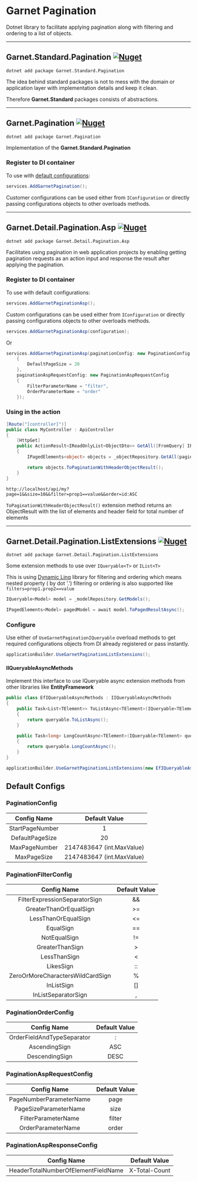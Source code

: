 # Garnet Pagination

Dotnet library to facilitate applying pagination along with filtering and ordering to a list of objects.

---

## Garnet.Standard.Pagination [![Nuget](https://img.shields.io/nuget/dt/Garnet.Standard.Pagination?style=for-the-badge)](https://www.nuget.org/packages/Garnet.Standard.Pagination/)

    dotnet add package Garnet.Standard.Pagination

The idea behind standard packages is not to mess with the domain or application layer with implementation details and
keep it clean.

Therefore **Garnet.Standard** packages consists of abstractions.

---

## Garnet.Pagination [![Nuget](https://img.shields.io/nuget/dt/Garnet.Pagination?style=for-the-badge)](https://www.nuget.org/packages/Garnet.Pagination/)

    dotnet add package Garnet.Pagination

Implementation of the **Garnet.Standard.Pagination**

### Register to DI container

To use with [default configurations](#default-configs):

```C#
services.AddGarnetPagination();
```

Customer configurations can be used either from ```IConfiguration``` or directly passing configurations objects to other
overloads methods.

---

## Garnet.Detail.Pagination.Asp [![Nuget](https://img.shields.io/nuget/dt/Garnet.Detail.Pagination.Asp?style=for-the-badge)](https://www.nuget.org/packages/Garnet.Detail.Pagination.Asp/)

    dotnet add package Garnet.Detail.Pagination.Asp

Facilitates using pagination in web application projects by enabling getting pagination requests as an action input and
response the result after applying the pagination.

### Register to DI container

To use with default configurations:

```C#
services.AddGarnetPaginationAsp();
```

Custom configurations can be used either from ```IConfiguration``` or directly passing configurations objects to other
overloads methods.

```C#
services.AddGarnetPaginationAsp(configuration);
```

Or

```C#
services.AddGarnetPaginationAsp(paginationConfig: new PaginationConfig
    {
        DefaultPageSize = 20
    },
    paginationAspRequestConfig: new PaginationAspRequestConfig
    {
        FilterParameterName = "filter",
        OrderParameterName = "order"
    });
```

### Using in the action

```C#
[Route("[controller]")]
public class MyController : ApiController
{
    [HttpGet]
    public ActionResult<IReadOnlyList<ObjectDto>> GetAll([FromQuery] IPagination pagination)
    {  
        IPagedElements<object> objects = _objectRepository.GetAll(pagination);

        return objects.ToPaginationWithHeaderObjectResult();
    }
}
```

    http://localhost/api/my?page=1&&size=10&&filter=prop1==value&&order=id:ASC

``ToPaginationWithHeaderObjectResult()`` extension method returns an ObjectResult with the list of elements and header
field for total number of elements

---

## Garnet.Detail.Pagination.ListExtensions [![Nuget](https://img.shields.io/nuget/dt/Garnet.Detail.Pagination.ListExtensions?style=for-the-badge)](https://www.nuget.org/packages/Garnet.Detail.Pagination.ListExtensions/)

    dotnet add package Garnet.Detail.Pagination.ListExtensions

Some extension methods to use over ```IQueryable<T>``` or ``IList<T>``

This is using [Dynamic Linq](https://dynamic-linq.net/) library for filtering and ordering which means nested property (
by dot '.') filtering or ordering is also supported like `filters=prop1.prop2==value`

```C#
IQueryable<Model> model = _modelRepository.GetModels();

IPagedElements<Model> pagedModel = await model.ToPagedResultAsync();
```

### Configure

Use either of ```UseGarnetPaginationIQueryable``` overload methods to get required configurations objects from DI
already registered or pass instantly.

```C#
applicationBuilder.UseGarnetPaginationListExtensions();
```

#### IIQueryableAsyncMethods

Implement this interface to use IQueryable async extension methods from other libraries like **EntityFramework**

```C#
public class EfIQueryableAsyncMethods : IIQueryableAsyncMethods
{
    public Task<List<TElement>> ToListAsync<TElement>(IQueryable<TElement> queryable)
    {
        return queryable.ToListAsync();
    }

    public Task<long> LongCountAsync<TElement>(IQueryable<TElement> queryable)
    {
        return queryable.LongCountAsync();
    }
}
```

```C#
applicationBuilder.UseGarnetPaginationListExtensions(new EfIQueryableAsyncMethods());
```

## Default Configs

### PaginationConfig

|   Config Name   |       Default Value       |
|:---------------:|:-------------------------:|
| StartPageNumber |             1             |
| DefaultPageSize |             20            |
|  MaxPageNumber  | 2147483647 (int.MaxValue) |
|   MaxPageSize   | 2147483647 (int.MaxValue) |

### PaginationFilterConfig

|            Config Name           | Default Value |
|:--------------------------------:|:-------------:|
|   FilterExpressionSeparatorSign  |       &&      |
|      GreaterThanOrEqualSign      |       >=      |
|        LessThanOrEqualSign       |       <=      |
|             EqualSign            |       ==      |
|           NotEqualSign           |       !=      |
|          GreaterThanSign         |       >       |
|           LessThanSign           |       <       |
|             LikesSign            |       ::      |
| ZeroOrMoreCharactersWildCardSign |       %       |
|            InListSign            |       []      |
|        InListSeparatorSign       |       ,       |

### PaginationOrderConfig

|         Config Name        | Default Value |
|:--------------------------:|:-------------:|
| OrderFieldAndTypeSeparator |       :       |
|        AscendingSign       |      ASC      |
|       DescendingSign       |      DESC     |	

### PaginationAspRequestConfig

|       Config Name       | Default Value |
|:-----------------------:|:-------------:|
| PageNumberParameterName |      page     |
|  PageSizeParameterName  |      size     |
|   FilterParameterName   |     filter    |
|    OrderParameterName   |     order     |

### PaginationAspResponseConfig

|             Config Name             | Default Value |
|:-----------------------------------:|:-------------:|
| HeaderTotalNumberOfElementFieldName | X-Total-Count |